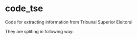 # code_tse
 Code for extracting information from Tribunal Superior Eleitoral

They are spliting in following way:
